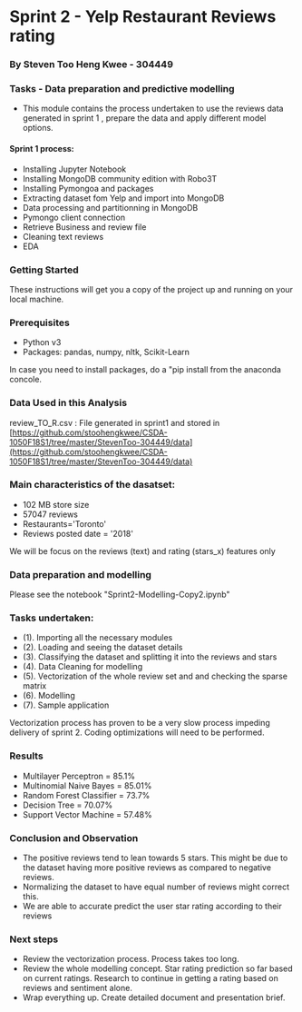 # Sprint 2 - Yelp Restaurant Reviews rating

### By Steven Too Heng Kwee - 304449


### Tasks - Data preparation and predictive modelling

- This module contains the process undertaken to use the reviews data generated in sprint 1 , prepare the data and apply different model options.

#### Sprint 1 process:
- Installing Jupyter Notebook
- Installing MongoDB community edition with Robo3T 
- Installing Pymongoa and packages
- Extracting dataset fom Yelp and import into MongoDB
- Data processing and partitionning in MongoDB
- Pymongo client connection
- Retrieve Business and review file
- Cleaning text reviews
- EDA

### Getting Started

These instructions will get you a copy of the project up and running on your local machine. 

### Prerequisites

- Python v3
- Packages: pandas, numpy, nltk, Scikit-Learn

In case you need to install packages, do a "pip install <package name> from the anaconda concole.

### Data Used in this Analysis

review_TO_R.csv : File generated in sprint1 and stored in [https://github.com/stoohengkwee/CSDA-1050F18S1/tree/master/StevenToo-304449/data](https://github.com/stoohengkwee/CSDA-1050F18S1/tree/master/StevenToo-304449/data)


### Main characteristics of the dasatset:
- 102 MB store size
- 57047 reviews
- Restaurants='Toronto'
- Reviews posted date = '2018' 

We will be focus on the reviews (text) and rating (stars_x) features only
 

### Data preparation and modelling

Please see the notebook "Sprint2-Modelling-Copy2.ipynb"

### Tasks undertaken:
- (1). Importing all the necessary modules
- (2). Loading and seeing the dataset details
- (3). Classifying the dataset and splitting it into the reviews and stars
- (4). Data Cleaning for modelling
- (5). Vectorization of the whole review set and and checking the sparse matrix
- (6). Modelling
- (7). Sample application

Vectorization process has proven to be a very slow process impeding delivery of sprint 2. Coding optimizations will need to be performed.

### Results
- Multilayer Perceptron = 85.1%
- Multinomial Naive Bayes = 85.01%
- Random Forest Classifier = 73.7%
- Decision Tree = 70.07%
- Support Vector Machine = 57.48%


### Conclusion and Observation
- The positive reviews tend to lean towards 5 stars. This might be due to the dataset having more positive reviews as compared to negative reviews.
- Normalizing the dataset to have equal number of reviews might correct this.
- We are able to accurate predict the user star rating according to their reviews

### Next steps
- Review the vectorization process. Process takes too long.
- Review the whole modelling concept. Star rating prediction so far based on current ratings. Research to continue in getting a rating based on reviews and sentiment alone.
- Wrap everything up. Create detailed document and presentation brief.

